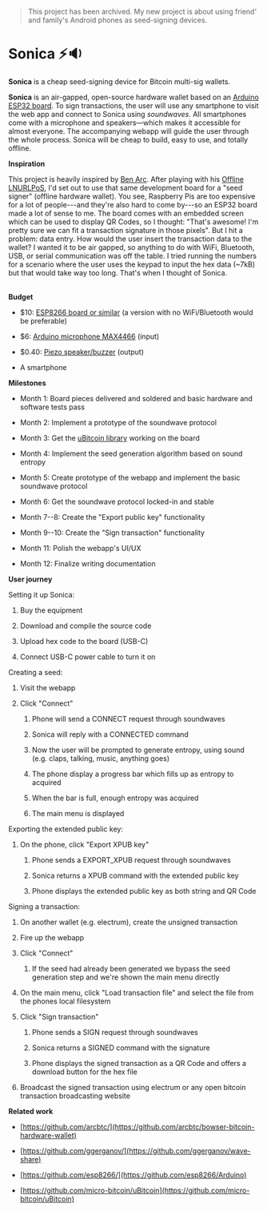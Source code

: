 > This project has been archived. My new project is about using friend' and family's Android phones as seed-signing devices.

# Sonica ⚡🔉

**Sonica** is a cheap seed-signing device for Bitcoin multi-sig wallets.

**Sonica** is an air-gapped, open-source hardware wallet based on an [Arduino ESP32 board](https://github.com/esp8266/Arduino). To sign transactions, the user will use any smartphone to visit the web app and connect to Sonica using *soundwaves*. All smartphones come with a microphone and speakers—which makes it accessible for almost everyone. The accompanying webapp will guide the user through the whole process. Sonica will be cheap to build, easy to use, and totally offline.

**Inspiration**

This project is heavily inspired by [Ben Arc](https://twitter.com/arcbtc). After playing with his [Offline LNURLPoS](https://github.com/arcbtc/LNURLPoS), I'd set out to use that same development board for a "seed signer" (offline hardware wallet). You see, Raspberry Pis are too expensive for a lot of people---and they're also hard to come by---so an ESP32 board made a lot of sense to me. The board comes with an embedded screen which can be used to display QR Codes, so I thought: "That's awesome! I'm pretty sure we can fit a transaction signature in those pixels". But I hit a problem: data entry. How would the user insert the transaction data to the wallet? I wanted it to be air gapped, so anything to do with WiFi, Bluetooth, USB, or serial communication was off the table. I tried running the numbers for a scenario where the user uses the keypad to input the hex data (~7kB) but that would take way too long. That's when I thought of Sonica.

**\
Budget**

-   $10: [ESP8266 board or similar](https://www.amazon.com/HiLetgo-ESP-WROOM-32-Development-Microcontroller-Integrated/dp/B0718T232Z/ref=sr_1_3?keywords=esp32+wroom&qid=1636566791&qsid=135-7559709-6169261&sr=8-3&sres=B0718T232Z%2CB08246MCL5%2CB07QCP2451%2CB085BNHPW5%2CB083RGHB7P%2CB07L4NL1L3%2CB084KWNMM4%2CB07T6J3PXZ%2CB08PCPJ12M%2CB0895GVQRW%2CB0924K91NK%2CB083Q8GR99%2CB07DKD79Y9%2CB077KJNVFP%2CB09BS1XVZN%2CB079PVCF2G&srpt=SINGLE_BOARD_COMPUTER) (a version with no WiFi/Bluetooth would be preferable)

-   $6: [Arduino microphone MAX4466](https://www.amazon.com/outstanding-Microphone-Amplifier-GY-MAX4466-Adjustable/dp/B08K2W1RBB/) (input)

-   $0.40: [Piezo speaker/buzzer](https://arduinogetstarted.com/tutorials/arduino-piezo-buzzer) (output)

-   A smartphone

**Milestones**

-   Month 1: Board pieces delivered and soldered and basic hardware and software tests pass

-   Month 2: Implement a prototype of the soundwave protocol

-   Month 3: Get the [uBitcoin library](https://github.com/micro-bitcoin/uBitcoin) working on the board

-   Month 4: Implement the seed generation algorithm based on sound entropy

-   Month 5: Create prototype of the webapp and implement the basic soundwave protocol

-   Month 6: Get the soundwave protocol locked-in and stable

-   Month 7--8: Create the "Export public key" functionality

-   Month 9--10: Create the "Sign transaction" functionality

-   Month 11: Polish the webapp's UI/UX

-   Month 12: Finalize writing documentation

**User journey**

Setting it up Sonica:

1.  Buy the equipment

2.  Download and compile the source code

3.  Upload hex code to the board (USB-C)

4.  Connect USB-C power cable to turn it on

Creating a seed:

1.  Visit the webapp

2.  Click "Connect"

    1.  Phone will send a CONNECT request through soundwaves

    2.  Sonica will reply with a CONNECTED command

    3.  Now the user will be prompted to generate entropy, using sound (e.g. claps, talking, music, anything goes)

    4.  The phone display a progress bar which fills up as entropy to acquired

    5.  When the bar is full, enough entropy was acquired

    6.  The main menu is displayed

Exporting the extended public key:

1.  On the phone, click "Export XPUB key"

    1.  Phone sends a EXPORT_XPUB request through soundwaves

    2.  Sonica returns a XPUB command with the extended public key

    3.  Phone displays the extended public key as both string and QR Code

Signing a transaction:

1.  On another wallet (e.g. electrum), create the unsigned transaction

2.  Fire up the webapp

3.  Click "Connect"

    1.  If the seed had already been generated we bypass the seed generation step and we're shown the main menu directly

4.  On the main menu, click "Load transaction file" and select the file from the phones local filesystem

5.  Click "Sign transaction"

    1.  Phone sends a SIGN request through soundwaves

    2.  Sonica returns a SIGNED command with the signature

    3.  Phone displays the signed transaction as a QR Code and offers a download button for the hex file

6.  Broadcast the signed transaction using electrum or any open bitcoin transaction broadcasting website

**Related work**

-   [https://github.com/arcbtc/](https://github.com/arcbtc/bowser-bitcoin-hardware-wallet)

-   [https://github.com/ggerganov/](https://github.com/ggerganov/wave-share)

-   [https://github.com/esp8266/](https://github.com/esp8266/Arduino)

-   [https://github.com/micro-bitcoin/uBitcoin](https://github.com/micro-bitcoin/uBitcoin)
